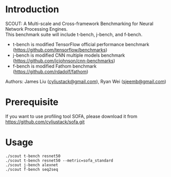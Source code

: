 # Introduction
SCOUT: A Multi-scale and Cross-framework Benchmarking for Neural Network Processing Engines.  
This benchmark suite will include t-bench, j-bench, and f-bench. 
* t-bench is modified TensorFlow official performance benchmark (https://github.com/tensorflow/benchmarks)
* j-bench is modified CNN multiple models benchmark (https://github.com/jcjohnson/cnn-benchmarks)
* f-bench is modified Fathom benchmark (https://github.com/rdadolf/fathom)  

Authors: James Liu (cyliustack@gmail.com),  Ryan Wei (sjeemb@gmail.com)   
# Prerequisite
If you want to use profiling tool SOFA, please download it from https://github.com/cyliustack/sofa.git   
  

# Usage   
```
./scout t-bench resnet50
./scout t-bench resnet50 --metric=sofa_standard
./scout j-bench alexnet
./scout f-bench seq2seq
```
